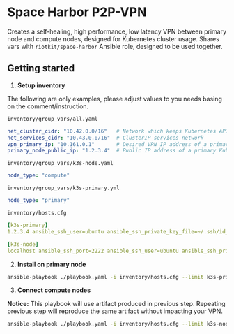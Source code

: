 Space Harbor P2P-VPN
====================

Creates a self-healing, high performance, low latency VPN between primary node and compute nodes, designed for Kubernetes cluster usage.
Shares vars with `riotkit/space-harbor` Ansible role, designed to be used together.


Getting started
---------------

1. **Setup inventory**

The following are only examples, please adjust values to you needs basing on the comment/instruction.

`inventory/group_vars/all.yaml`

```yaml
net_cluster_cidr: "10.42.0.0/16"   # Network which keeps Kubernetes API access IP
net_services_cidr: "10.43.0.0/16"  # ClusterIP services network
vpn_primary_ip: "10.161.0.1"       # Desired VPN IP address of a primary Kubernetes node
primary_node_public_ip: "1.2.3.4"  # Public IP address of a primary Kubernetes node
```

`inventory/group_vars/k3s-node.yaml`

```yaml
node_type: "compute"
```

`inventory/group_vars/k3s-primary.yml`

```yaml
node_type: "primary"
```

`inventory/hosts.cfg`

```yaml
[k3s-primary]
1.2.3.4 ansible_ssh_user=ubuntu ansible_ssh_private_key_file=~/.ssh/id_rsa_ovh

[k3s-node]
localhost ansible_ssh_port=2222 ansible_ssh_user=ubuntu ansible_ssh_private_key_file="~/VirtualBox VMs/k3s-node/.vagrant/machines/default/virtualbox/private_key" vpn_node_ip=10.161.0.2
```

2. **Install on primary node**

```bash
ansible-playbook ./playbook.yaml -i inventory/hosts.cfg --limit k3s-primary
```

3. **Connect compute nodes**

**Notice:** This playbook will use artifact produced in previous step. Repeating previous step will reproduce the same artifact without impacting your VPN.

```bash
ansible-playbook ./playbook.yaml -i inventory/hosts.cfg --limit k3s-node
```
